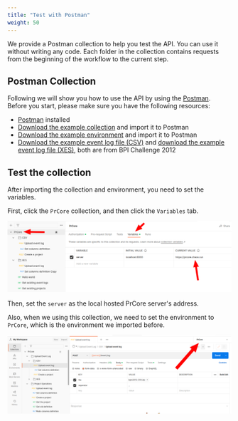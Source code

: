 ```yaml
---
title: "Test with Postman"
weight: 50
---
```


We provide a Postman collection to help you test the API. You can use it without writing any code. Each folder in the collection contains requests from the beginning of the workflow to the current step.

## Postman Collection

Following we will show you how to use the API by using the [Postman](https://www.postman.com/). Before you start, please make sure you have the following resources:

- [Postman](https://www.postman.com/) installed
- [Download the example collection](/download/postman_collection.json) and import it to Postman
- [Download the example environment](/download/postman_environment.json) and import it to Postman
- [Download the example event log file (CSV)](/download/bpic2012-CSV.zip) and [download the example event log file (XES)](/download/bpic2012-XES.zip), both are from BPI Challenge 2012

## Test the collection

After importing the collection and environment, you need to set the variables.

First, click the `PrCore` collection, and then click the `Variables` tab.

![](images/set-path.png)

Then, set the `server` as the local hosted PrCore server's address.

Also, when we using this collection, we need to set the environment to `PrCore`, which is the environment we imported before.

![](images/set-env.png)
